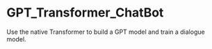 # GPT_Transformer_ChatBot
Use the native Transformer to build a GPT model and train a dialogue model.
